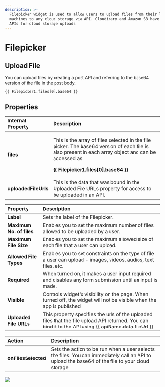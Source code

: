 ```yaml
---
description: >-
  Filepicker widget is used to allow users to upload files from their local
  machines to any cloud storage via API. Cloudinary and Amazon S3 have simple
  APIs for cloud storage uploads
---
```


# Filepicker

## Upload File

You can upload files by creating a post API and referring to the base64 version of the file in the post body.

```text
{{ Filepicker1.files[0].base64 }}
```

## Properties

<table>
  <thead>
    <tr>
      <th style="text-align:left">Internal Property</th>
      <th style="text-align:left">Description</th>
    </tr>
  </thead>
  <tbody>
    <tr>
      <td style="text-align:left"><b>files</b>
      </td>
      <td style="text-align:left">
        <p>This is the array of files selected in the file picker. The base64 version
          of each file is also present in each array object and can be accessed as</p>
        <p><b>{{ Filepicker1.files[0].base64 }}</b>
        </p>
      </td>
    </tr>
    <tr>
      <td style="text-align:left"><b>uploadedFileUrls</b>
      </td>
      <td style="text-align:left">This is the data that was bound in the Uploaded File URLs property for
        access to be uploaded in an API.</td>
    </tr>
  </tbody>
</table>

| Property | Description |
| :--- | :--- |
| **Label** | Sets the label of the Filepicker. |
| **Maximum  No. of files** | Enables you to set the maximum number of files allowed to be uploaded by a user.  |
| **Maximum File Size** | Enables you to set the maximum allowed size of each file that a user can upload. |
| **Allowed File Types** | Enables you to set constraints on the type of file a user can upload - images, videos, audios, text files, etc.  |
| **Required** | When turned on, it makes a user input required and disables any form submission until an input is made. |
| **Visible** | Controls widget's visibility on the page. When turned off, the widget will not be visible when the app is published  |
| **Uploaded File URLs** | This property specifies the urls of the uploaded files that the file upload API returned. You can bind it to the API using {{ apiName.data.fileUrl }} |

| Action | Description |
| :--- | :--- |
| **onFilesSelected** | Sets the action to be run when a user selects the files. You can immediately call an API to upload the base64 of the file to your cloud storage |


![](../.gitbook/assets/filepicker_v10.gif)
